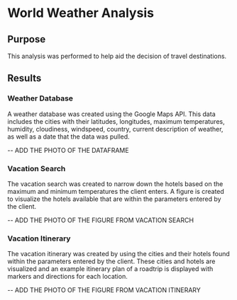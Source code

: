 # World Weather Analysis

## Purpose
This analysis was performed to help aid the decision of travel destinations.

## Results 

### Weather Database
A weather database was created using the Google Maps API. This data includes the cities with their latitudes, longitudes, maximum temperatures, humidity, cloudiness, windspeed, country, current description of weather, as well as a date that the data was pulled.

-- ADD THE PHOTO OF THE DATAFRAME

### Vacation Search
The vacation search was created to narrow down the hotels based on the maximum and minimum temperatures the client enters. A figure is created to visualize the hotels available that are within the parameters entered by the client.

-- ADD THE PHOTO OF THE FIGURE FROM VACATION SEARCH

### Vacation Itinerary
The vacation itinerary was created by using the cities and their hotels found within the parameters entered by the client. These cities and hotels are visualized and an example itinerary plan of a roadtrip is displayed with markers and directions for each location. 

-- ADD THE PHOTO OF THE FIGURE FROM VACATION ITINERARY